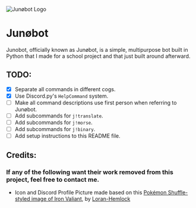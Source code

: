 ![Junøbot Logo](https://file.garden/ZC2FWku7QDnuPZmT/Junobot%20Thumbnail.png)

# Junøbot

Junobot, officially known as Junøbot, is a simple, multipurpose bot built in Python that I made for a school project and
that just built around afterward.

## TODO:

- [x] Separate all commands in different cogs.
- [x] Use Discord.py's `HelpCommand` system.
- [ ] Make all command descriptions use first person when referring to Junøbot.
- [ ] Add subcommands for `j!translate`.
- [ ] Add subcommands for `j!morse`.
- [ ] Add subcommands for `j!binary`.
- [ ] Add setup instructions to this README file.

## Credits:

### __If any of the following want their work removed from this project, feel free to contact me.__

- Icon and Discord Profile Picture made based on
  this [Pokémon Shuffle-styled image of Iron Valiant](https://www.deviantart.com/loran-hemlock/art/Iron-Valiant-Pokemon-Shuffle-Style-Icon-937562662),
  by [Loran-Hemlock](https://www.deviantart.com/loran-hemlock/gallery)
